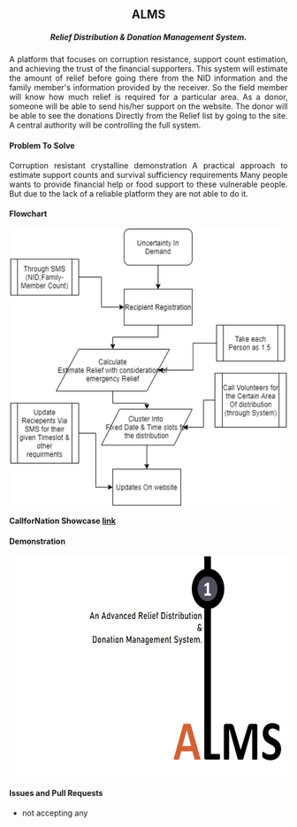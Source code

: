 <h2 align="center">ALMS</h2>  
<h5 align="center">
   Relief Distribution & Donation Management System.
</h5>

<p align="justify">
A platform that focuses on corruption resistance, support count estimation, and achieving the trust of the financial supporters. 
This system will estimate the amount of relief before going there from the NID information and the family member's information provided by the receiver. So the field member will know how much relief is required for a particular area. 
As a donor, someone will be able to send his/her support on the website. The donor will be able to see the donations Directly from the Relief list by going to the site. A central authority will be controlling the full system. 
</P>

#### Problem To Solve  
<p align="justify">
Corruption resistant crystalline demonstration
A practical approach to estimate support counts and survival sufficiency requirements
Many people wants to provide financial help or food support to these vulnerable people. But due to the lack of a reliable platform they are not able to do it.
</P>

#### Flowchart  
<p align="center">
  <img align="center" src="https://github.com/Tuurash/ALMS/blob/master/Demand_Uncertainity.png" width="500" height="500" />
</p>

#### CallforNation Showcase [link](https://callfornation.com/showcase/details/eyJpdiI6ImV4WWcrK3FtTDhwVXh2cDdQMlVBMlE9PSIsInZhbHVlIjoiaVhmUU5FNlo3ODIvSVhXM1hySTJGUT09IiwibWFjIjoiY2NmY2M4MjNjYjYzNWY3MmMyODFlZTcyNzc1ZGQxOWZiY2Y4ODBjYzdlZThiNGQ1NjU4MTNhYzVjNjExM2QyZSJ9)  

#### Demonstration
<a align="center" href="https://youtu.be/jmmCe-WeZT0">
  <img align="center" src="https://github.com/Tuurash/ALMS/blob/master/dddd.png" width="600" height="400" />
</a>

#### Issues and Pull Requests
- not accepting any




